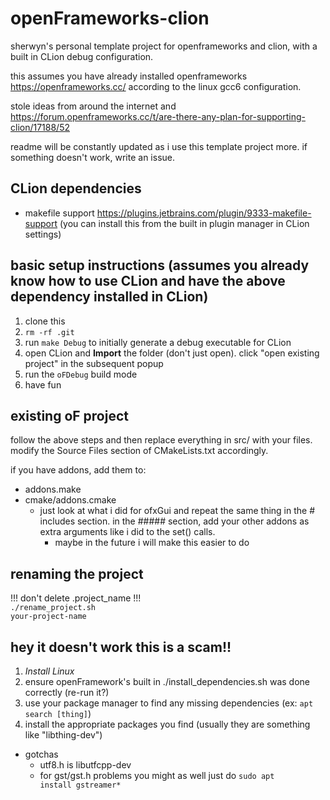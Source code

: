 # openFrameworks-clion
sherwyn's personal template project for openframeworks and clion, with a built in CLion debug configuration. 

this assumes you have already installed openframeworks https://openframeworks.cc/ according to the linux gcc6 configuration.

stole ideas from around the internet and https://forum.openframeworks.cc/t/are-there-any-plan-for-supporting-clion/17188/52

readme will be constantly updated as i use this template project more. if something doesn't work, write an issue.

## CLion dependencies
- makefile support https://plugins.jetbrains.com/plugin/9333-makefile-support (you can  install this from the built in plugin manager in CLion settings)

## basic setup instructions (assumes you already know how to use CLion and have the above dependency installed in CLion)
1. clone this
2. <code>rm -rf .git</code>
3. run <code>make Debug</code> to initially generate a debug executable for CLion
4. open CLion and **Import** the folder (don't just open). click "open existing project" in the subsequent popup
5. run the <code>oFDebug</code> build mode
6.  have fun

## existing oF project
follow the above steps and then replace everything in src/ with your files. modify the Source Files section of CMakeLists.txt accordingly. 

if you have addons, add them to:
  - addons.make
  - cmake/addons.cmake
    - just look at what i did for ofxGui and repeat the same thing in the # includes section. in the ##### section, add your other addons as extra arguments like i did to the set() calls.
      - maybe in the future i will make this easier to do

## renaming the project
!!! don't delete .project_name !!! <br/>
<code>./rename_project.sh your-project-name</code>

## hey it doesn't work this is a scam!!
1. *Install Linux*
2. ensure openFramework's built in ./install_dependencies.sh was done correctly (re-run it?)
3. use your package manager to find any missing dependencies (ex: <code>apt search [thing]</code>)
4. install the appropriate packages you find (usually they are something like "libthing-dev") 
  - gotchas 
    - utf8.h is libutfcpp-dev
    - for gst/gst.h problems you might as well just do <code>sudo apt install gstreamer*</code>
